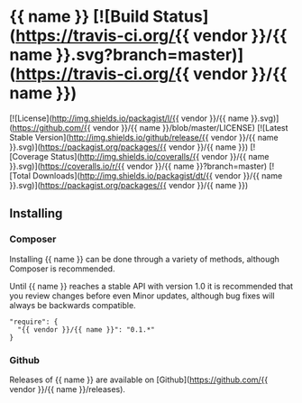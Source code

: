 # {{ name }} [![Build Status](https://travis-ci.org/{{ vendor }}/{{ name }}.svg?branch=master)](https://travis-ci.org/{{ vendor }}/{{ name }})

[![License](http://img.shields.io/packagist/l/{{ vendor }}/{{ name }}.svg)](https://github.com/{{ vendor }}/{{ name }}/blob/master/LICENSE)
[![Latest Stable Version](http://img.shields.io/github/release/{{ vendor }}/{{ name }}.svg)](https://packagist.org/packages/{{ vendor }}/{{ name }})
[![Coverage Status](http://img.shields.io/coveralls/{{ vendor }}/{{ name }}.svg)](https://coveralls.io/r/{{ vendor }}/{{ name }}?branch=master)
[![Total Downloads](http://img.shields.io/packagist/dt/{{ vendor }}/{{ name }}.svg)](https://packagist.org/packages/{{ vendor }}/{{ name }})


## Installing

### Composer

Installing {{ name }} can be done through a variety of methods, although Composer is
recommended.

Until {{ name }} reaches a stable API with version 1.0 it is recommended that you
review changes before even Minor updates, although bug fixes will always be
backwards compatible.

```
"require": {
  "{{ vendor }}/{{ name }}": "0.1.*"
}
```

### Github

Releases of {{ name }} are available on [Github](https://github.com/{{ vendor }}/{{ name }}/releases).
